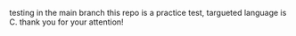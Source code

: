testing in the main branch
this repo is a practice test, targueted language is C. thank you for your attention!
